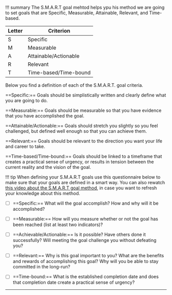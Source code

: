 !!! summary
	The S.M.A.R.T goal mehtod helps ypu his method we are going to set goals that are Specific, Measurable, Attainable, Relevant, and Time-based.

Letter | Criterion |
------------ | ---------- |
S | Specific  |
M | Measurable  |
A | Attainable/Actionable  |
R | Relevant  |
T | Time-based/Time-bound  |


Below you find a definition of each of the S.M.A.R.T. goal criteria.

==Specific:== Goals should be simplistically written and clearly define what you are going to do.

==Measurable:== Goals should be measurable so that you have evidence that you have accomplished the
goal.

==Attainable/Actionable:== Goals should stretch you slightly so you feel challenged, but defined well enough so that you can achieve them.

==Relevant:== Goals should be relevant to the direction you want your life and career to take.

==Time-based/Time-bound:== Goals should be linked to a timeframe that creates a practical sense of urgency, or results in tension between the current reality and the vision of the goal.

!!! tip
	When defining your S.M.A.R.T goals use this questionnaire below to make sure that your goals are defined in a smart way.
	You can also rewatch [this video about the S.M.A.R.T goal method](https://www.youtube.com/watch?v=1-SvuFIQjK8), in case you want to refresh your knowledge about this method.

* [ ] ==Specific:== What will the goal accomplish? How and why will it be accomplished?

* [ ] ==Measurable:== How will you measure whether or not the goal has been reached (list at least two
indicators)?

* [ ] ==Achievable/Actionable:== Is it possible? Have others done it successfully? Will meeting the goal challenge you without defeating you?

* [ ] ==Relevant:== Why is this goal important to you? What are the benefits and rewards of accomplishing this goal? Why will you be able to stay committed in the long-run?

* [ ] ==Time-bound:== What is the established completion date and does that completion date create a practical
sense of urgency?


****
